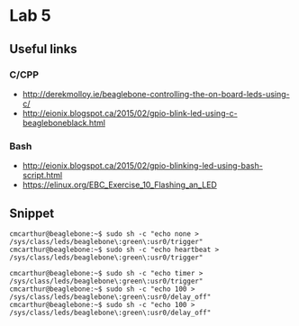 # Lab 5

## Useful links
### C/CPP
- http://derekmolloy.ie/beaglebone-controlling-the-on-board-leds-using-c/
- http://eionix.blogspot.ca/2015/02/gpio-blink-led-using-c-beagleboneblack.html
### Bash
- http://eionix.blogspot.ca/2015/02/gpio-blinking-led-using-bash-script.html
- https://elinux.org/EBC_Exercise_10_Flashing_an_LED

## Snippet
```shell
cmcarthur@beaglebone:~$ sudo sh -c "echo none > /sys/class/leds/beaglebone\:green\:usr0/trigger"
cmcarthur@beaglebone:~$ sudo sh -c "echo heartbeat > /sys/class/leds/beaglebone\:green\:usr0/trigger"
```
```shell
cmcarthur@beaglebone:~$ sudo sh -c "echo timer > /sys/class/leds/beaglebone\:green\:usr0/trigger"
cmcarthur@beaglebone:~$ sudo sh -c "echo 100 > /sys/class/leds/beaglebone\:green\:usr0/delay_off"
cmcarthur@beaglebone:~$ sudo sh -c "echo 100 > /sys/class/leds/beaglebone\:green\:usr0/delay_off"
```
